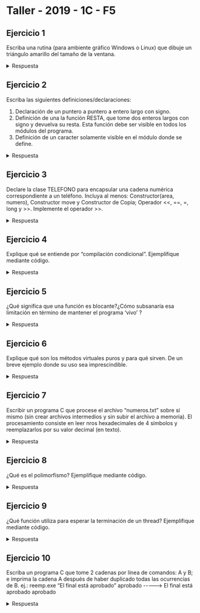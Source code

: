 # Taller - 2019 - 1C - F5


## Ejercicio 1

Escriba una rutina (para ambiente gráfico Windows o Linux) que dibuje un triángulo
amarillo del tamaño de la ventana.

<details>
<summary> Respuesta</summary>


</details>

## Ejercicio 2

Escriba las siguientes definiciones/declaraciones:

1. Declaración de un puntero a puntero a entero largo con signo.
2. Definición de una la función RESTA, que tome dos enteros largos con signo y devuelva
su resta. Esta función debe ser visible en todos los módulos del programa.
3. Definición de un caracter solamente visible en el módulo donde se define.

<details>
<summary> Respuesta</summary>

1. `long int** a;`
2. `long int RESTA(long int a, long int b) {return (a-b);}`
3. `static char a = 'a';`

</details>


## Ejercicio 3

Declare la clase TELEFONO para encapsular una cadena numérica correspondiente a un
teléfono. Incluya al menos: Constructor(area, numero), Constructor move y Constructor de
Copia; Operador <<, ==, =, long y >>. Implemente el operador >>.

<details>
<summary> Respuesta</summary>


</details>

## Ejercicio 4

Explique qué se entiende por “compilación condicional”. Ejemplifique mediante código.

<details>
<summary> Respuesta</summary>

La compilación condicional hacer referencia al hecho de poder compilar o no una sección de código de acuerdo a una evaluación realizada en la etapa de precompilación. Por ejemplo, para evitar inclusiones cíclicas se puede realizar lo siguiente:
  
```c
  
#ifndef __CLASE_H__
#define __CLASE_H__
  
class H {
...
};
  
#endif
  
```

De esta manera, si no está definida __CLASE_H__, la define. De lo contrario, no hace nada de lo que se encuentre previo al *endif*
  
</details>

## Ejercicio 5

¿Qué significa que una función es blocante?¿Cómo subsanaría esa limitación en término de
mantener el programa ‘vivo’ ?

<details>
<summary> Respuesta</summary>

Una función es blocante si detiene el flujo del programa a la espera de un suceso o resultado. Para evitar que esto ocurra y que puedo continuar el flujo mientras se espera, se recurre a la programación multihilo. Mientras un hilo aguarde por un evento, el otro continúa con el flujo del programa.
  
</details>


## Ejercicio 6

Explique qué son los métodos virtuales puros y para qué sirven. De un breve ejemplo
donde su uso sea imprescindible.

<details>
<summary> Respuesta</summary>

Un método virtual puro es aquel que se declara para tal fin:

```c

Foo foo() = 0;

```
Este método es abstracto y las clases que deriven de la que lo posea **deben** definirlo. Esto permite aplicar polimorfismo. Su uso es imprescindible cuando se quiere definir una clase que actúe de interfaz. En este caso todos los métodos debes ser virtuales puros.

</details>


## Ejercicio 7

Escribir un programa C que procese el archivo “numeros.txt” sobre sí mismo (sin crear
archivos intermedios y sin subir el archivo a memoria). El procesamiento consiste en leer nros
hexadecimales de 4 símbolos y reemplazarlos por su valor decimal (en texto).

<details>
<summary> Respuesta</summary>


</details>


## Ejercicio 8

¿Qué es el polimorfismo? Ejemplifique mediante código.

<details>
<summary> Respuesta</summary>
  
El polimorfismo significa que la misma llamada a función tiene distintos comportamientos dependiendo del tipo del objeto, no queremos que dependa del tipo de la variable.
Por defecto, C++ resuelve a qué método llamar en tiempo de compilación. 

  </br>
![image](https://user-images.githubusercontent.com/71232328/157701302-e72d0508-7853-4c28-8bee-5629b99ce24c.png)

</br>

Para que se resuelva en tiempo de ejecución hay que anteponer el modificador virtual
</br>

![image](https://user-images.githubusercontent.com/71232328/157701907-e460df29-3fad-4156-9d35-6b83145219cb.png)

</br> 

De la misma manera, si realizamos un delete se invocará al del base si no le anteponemos el modificador virtual, ya que se definió en tiempo de compilación. Si ponemos virtual y tenemos clase base y derivada se llamará:
1. Constructor Base
2. Constructor Derivada
3. Destructor Derivada
4. Destructor Base

</details>


## Ejercicio 9

¿Qué función utiliza para esperar la terminación de un thread? Ejemplifique mediante
código.

<details>
<summary> Respuesta</summary>

La función que se utiliza para esperar la terminación de un thread es join(). Esta función frena el flujo de ejecución del hilo que la ejecuta a la espera de que el hilo a joinear vuelve. A continuación el hilo pasa a ser no joineable y es posible destruirlo de manera segura.

</details>


## Ejercicio 10

Escriba un programa C que tome 2 cadenas por línea de comandos: A y B; e imprima la
cadena A después de haber duplicado todas las ocurrencias de B.
ej.: reemp.exe “El final está aprobado” aprobado -----> El final está aprobado aprobado

<details>
<summary> Respuesta</summary>


</details>
